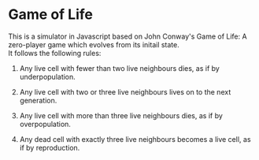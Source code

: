 # Game of Life

This is a simulator in Javascript based on John Conway's Game of Life: A zero-player game which evolves from its initail state. <br>
It follows the following rules: <br>

1. Any live cell with fewer than two live neighbours dies, as if by underpopulation.

2. Any live cell with two or three live neighbours lives on to the next generation.

3. Any live cell with more than three live neighbours dies, as if by overpopulation.

4. Any dead cell with exactly three live neighbours becomes a live cell, as if by reproduction.